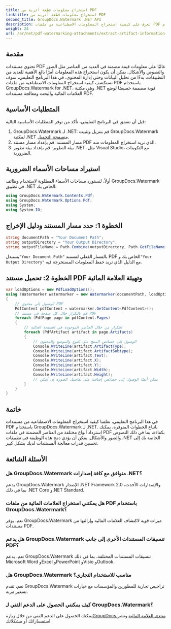 ```yaml
---
title: استخراج معلومات قطعة أثرية من PDF
linktitle: استخراج معلومات قطعة أثرية من PDF
second_title: GroupDocs.Watermark .NET API
description: تعرف على كيفية استخراج المعلومات الاصطناعية من ملفات PDF باستخدام GroupDocs.Watermark لـ .NET. تعزيز قدرات معالجة المستندات الخاصة بك.
weight: 24
url: /ar/net/pdf-watermarking-attachments/extract-artifact-information-pdf/
---
```

## مقدمة
تحتوي مستندات PDF غالبًا على معلومات قيمة مضمنة في العديد من العناصر مثل الصور والنصوص والأشكال. يمكن أن يكون استخراج هذه المعلومات أمرًا بالغ الأهمية للعديد من التطبيقات، بدءًا من تحليل البيانات وحتى إدارة المحتوى. في هذا البرنامج التعليمي، سوف نستكشف كيفية استخراج المعلومات الاصطناعية من ملفات PDF باستخدام GroupDocs.Watermark for .NET، وهي مكتبة .NET قوية مصممة خصيصًا لوضع العلامات المائية والبحث ومعالجة مستندات PDF.
## المتطلبات الأساسية
قبل أن نتعمق في البرنامج التعليمي، تأكد من توفر المتطلبات الأساسية التالية:
1.  GroupDocs.Watermark لـ .NET: قم بتنزيل وتثبيت GroupDocs.Watermark لمكتبة .NET من[صفحة التحميل](https://releases.groupdocs.com/Watermark/net/).
2. مسار المستند: قم بإعداد مسار مستند PDF الذي تريد استخراج المعلومات منه.
3. بيئة التطوير: قم بإعداد بيئة تطوير .NET، مثل Visual Studio، مع التكوينات الضرورية.

## استيراد مساحات الأسماء الضرورية
أولاً، لنستورد مساحات الأسماء المطلوبة لاستخدام وظائف GroupDocs.Watermark في تطبيق .NET الخاص بك:
```csharp
using GroupDocs.Watermark.Contents.Pdf;
using GroupDocs.Watermark.Options.Pdf;
using System;
using System.IO;
```
## الخطوة 1: حدد مسار المستند ودليل الإخراج
```csharp
string documentPath = "Your Document Path";
string outputDirectory = "Your Output Directory";
string outputFileName = Path.Combine(outputDirectory, Path.GetFileName(documentPath));
```
 يستبدل`"Your Document Path"` بالمسار الفعلي لمستند PDF الخاص بك و`"Your Output Directory"` مع الدليل الذي تريد حفظ المعلومات المستخرجة فيه.
## الخطوة 2: تحميل مستند PDF وتهيئة العلامة المائية
```csharp
var loadOptions = new PdfLoadOptions();
using (Watermarker watermarker = new Watermarker(documentPath, loadOptions))
{
    // الوصول إلى محتوى PDF
    PdfContent pdfContent = watermarker.GetContent<PdfContent>();
    // قم بالتكرار خلال كل صفحة في مستند PDF
    foreach (PdfPage page in pdfContent.Pages)
    {
        // التكرار من خلال العناصر الموجودة في الصفحة الحالية
        foreach (PdfArtifact artifact in page.Artifacts)
        {
            // الوصول إلى خصائص المنتج مثل النوع والموضع والمحتوى
            Console.WriteLine(artifact.ArtifactType);
            Console.WriteLine(artifact.ArtifactSubtype);
            Console.WriteLine(artifact.Text);
            Console.WriteLine(artifact.X);
            Console.WriteLine(artifact.Y);
            Console.WriteLine(artifact.Width);
            Console.WriteLine(artifact.Height);
            // يمكن أيضًا الوصول إلى خصائص إضافية مثل تفاصيل الصورة إن أمكن
        }
    }
}
```

## خاتمة
في هذا البرنامج التعليمي، تعلمنا كيفية استخراج المعلومات الاصطناعية من مستندات PDF باستخدام GroupDocs.Watermark لـ .NET. باتباع الخطوات المتوفرة، يمكنك استرداد أنواع مختلفة من العناصر المضمنة في ملفات PDF بكفاءة، بما في ذلك النصوص والصور والأشكال. يمكن أن يؤدي دمج هذه الوظيفة في تطبيقات .NET الخاصة بك إلى تحسين قدرات معالجة المستندات لديك بشكل كبير.
## الأسئلة الشائعة
### هل GroupDocs.Watermark متوافق مع كافة إصدارات .NET؟
يدعم GroupDocs.Watermark الإصدار .NET Framework 2.0 والإصدارات الأحدث، بما في ذلك .NET Core و.NET Standard.
### هل يمكنني استخراج العلامات المائية من ملفات PDF باستخدام GroupDocs.Watermark؟
نعم، يوفر GroupDocs.Watermark ميزات قوية لاكتشاف العلامات المائية وإزالتها من مستندات PDF.
### هل يدعم GroupDocs.Watermark تنسيقات المستندات الأخرى إلى جانب PDF؟
نعم، يدعم GroupDocs.Watermark تنسيقات المستندات المختلفة، بما في ذلك Microsoft Word وExcel وPowerPoint وVisio وOutlook.
### هل GroupDocs.Watermark مناسب للاستخدام التجاري؟
نعم، تقدم GroupDocs.Watermark تراخيص تجارية للمطورين والمؤسسات مع خيارات تسعير مرنة.
### كيف يمكنني الحصول على الدعم الفني لـ GroupDocs.Watermark؟
 يمكنك الحصول على الدعم الفني من خلال زيارة[GroupDocs.منتدى العلامة المائية](https://forum.groupdocs.com/c/watermark/19) ونشر استفساراتك أو مشكلاتك.